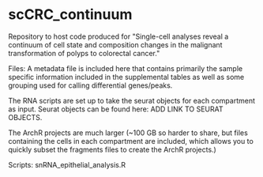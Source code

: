 # scCRC_continuum

Repository to host code produced for "Single-cell analyses reveal a continuum of cell state and composition changes in the malignant transformation of polyps to colorectal cancer." 

Files:
A metadata file is included here that contains primarily the sample specific information included in the supplemental tables as well as some grouping used for calling differential genes/peaks.

The RNA scripts are set up to take the seurat objects for each compartment as input. Seurat objects can be found here: ADD LINK TO SEURAT OBJECTS. 

The ArchR projects are much larger (~100 GB so harder to share, but files containing the cells in each compartment are included, which allows you to quickly subset the fragments files to create the ArchR projects.)

Scripts:
snRNA_epithelial_analysis.R
